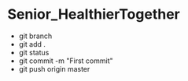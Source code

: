 # Senior_HealthierTogether

* git branch
* git add .
* git status
* git commit -m "First commit"
* git push origin master
